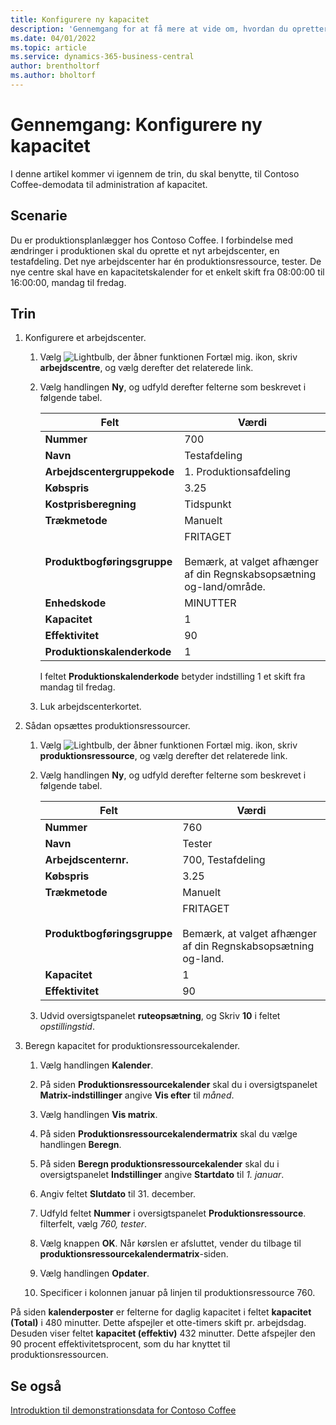 ```yaml
---
title: Konfigurere ny kapacitet
description: 'Gennemgang for at få mere at vide om, hvordan du opretter et nyt arbejdscenter med en kapacitets kalender til et enkelt skift i Business central.'
ms.date: 04/01/2022
ms.topic: article
ms.service: dynamics-365-business-central
author: brentholtorf
ms.author: bholtorf
---
```


# Gennemgang: Konfigurere ny kapacitet

I denne artikel kommer vi igennem de trin, du skal benytte, til Contoso Coffee-demodata til administration af kapacitet.  

## Scenarie

Du er produktionsplanlægger hos Contoso Coffee. I forbindelse med ændringer i produktionen skal du oprette et nyt arbejdscenter, en testafdeling. Det nye arbejdscenter har én produktionsressource, tester. De nye centre skal have en kapacitetskalender for et enkelt skift fra 08:00:00 til 16:00:00, mandag til fredag.  

## Trin

1. Konfigurere et arbejdscenter.

    1. Vælg ![Lightbulb, der åbner funktionen Fortæl mig.](../../media/ui-search/search_small.png "Fortæl mig, hvad du vil foretage dig") ikon, skriv **arbejdscentre**, og vælg derefter det relaterede link.  

    2. Vælg handlingen **Ny**, og udfyld derefter felterne som beskrevet i følgende tabel.  

        |Felt  |Værdi  |
        |---------|---------|
        |**Nummer** |700|
        |**Navn** |Testafdeling|
        |**Arbejdscentergruppekode** |1. Produktionsafdeling|
        |**Købspris**|3.25|
        |**Kostprisberegning**|Tidspunkt|
        |**Trækmetode**|Manuelt|
        |**Produktbogføringsgruppe**|FRITAGET</br></br>Bemærk, at valget afhænger af din Regnskabsopsætning og-land/område.|
        |**Enhedskode** |MINUTTER|
        |**Kapacitet** |1|
        |**Effektivitet** |90|
        |**Produktionskalenderkode** |1|

        I feltet **Produktionskalenderkode** betyder indstilling 1 et skift fra mandag til fredag.

    3. Luk arbejdscenterkortet.

2. Sådan opsættes produktionsressourcer.

    1. Vælg ![Lightbulb, der åbner funktionen Fortæl mig.](../../media/ui-search/search_small.png "Fortæl mig, hvad du vil foretage dig") ikon, skriv **produktionsressource**, og vælg derefter det relaterede link.  

    2. Vælg handlingen **Ny**, og udfyld derefter felterne som beskrevet i følgende tabel.  

        |Felt  |Værdi  |
        |---------|---------|
        |**Nummer** |760|
        |**Navn** |Tester|
        |**Arbejdscenternr.** |700, Testafdeling|
        |**Købspris**|3.25|
        |**Trækmetode**|Manuelt|
        |**Produktbogføringsgruppe**|FRITAGET</br></br>Bemærk, at valget afhænger af din Regnskabsopsætning og-land.|
        |**Kapacitet** |1|
        |**Effektivitet** |90|
    3. Udvid oversigtspanelet **ruteopsætning**, og Skriv **10** i feltet *opstillingstid*.  

3. Beregn kapacitet for produktionsressourcekalender.  

    1. Vælg handlingen **Kalender**.  

    2. På siden **Produktionsressourcekalender** skal du i oversigtspanelet **Matrix-indstillinger** angive **Vis efter** til *måned*.  

    3. Vælg handlingen **Vis matrix**.  

    4. På siden **Produktionsressourcekalendermatrix** skal du vælge handlingen **Beregn**.  

    5. På siden **Beregn produktionsressourcekalender** skal du i oversigtspanelet **Indstillinger** angive **Startdato** til *1. januar*.  

    6. Angiv feltet **Slutdato** til 31. december.  

    7. Udfyld feltet **Nummer** i oversigtspanelet **Produktionsressource**. filterfelt, vælg *760, tester*.  

    8. Vælg knappen **OK**. Når kørslen er afsluttet, vender du tilbage til **produktionsressourcekalendermatrix**-siden.  

    9. Vælg handlingen **Opdater**.  

    10. Specificer i kolonnen januar på linjen til produktionsressource 760.  

På siden **kalenderposter** er felterne for daglig kapacitet i feltet **kapacitet (Total)** i 480 minutter. Dette afspejler et otte-timers skift pr. arbejdsdag. Desuden viser feltet **kapacitet (effektiv)** 432 minutter. Dette afspejler den 90 procent effektivitetsprocent, som du har knyttet til produktionsressourcen.  

## Se også

[Introduktion til demonstrationsdata for Contoso Coffee](../contoso-coffee-intro.md)  
